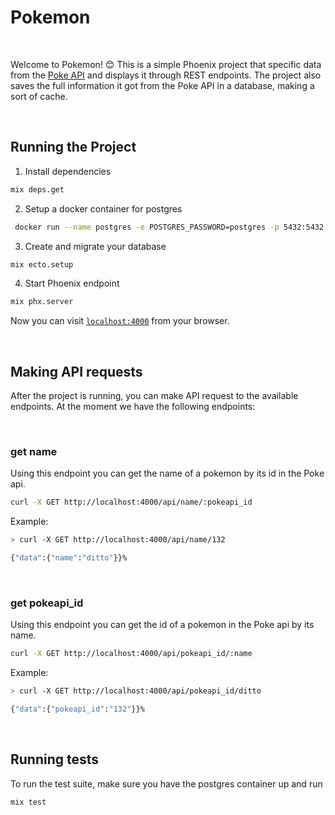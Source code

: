 # Pokemon

&nbsp;

Welcome to Pokemon! 😊 This is a simple Phoenix project that specific data from the [Poke API](<https://pokeapi.co/>) and displays it through REST endpoints. The project also saves the full information it got from the Poke API in a database, making a sort of cache.

&nbsp;

## Running the Project

  1. Install dependencies

  ```bash
  mix deps.get
  ```

  2. Setup a docker container for postgres

  ```bash
   docker run --name postgres -e POSTGRES_PASSWORD=postgres -p 5432:5432 -d postgres
  ```

  3. Create and migrate your database

  ```bash
  mix ecto.setup
  ```

  4. Start Phoenix endpoint

  ```bash
  mix phx.server
  ```

Now you can visit [`localhost:4000`](http://localhost:4000) from your browser.

&nbsp;

## Making API requests

After the project is running, you can make API request to the available endpoints. At the moment we have the following endpoints:

&nbsp;

### get name

Using this endpoint you can get the name of a pokemon by its id in the Poke api.

  ```bash
  curl -X GET http://localhost:4000/api/name/:pokeapi_id
  ```

Example:

  ```bash
  > curl -X GET http://localhost:4000/api/name/132

  {"data":{"name":"ditto"}}%
  ```

&nbsp;

### get pokeapi_id

Using this endpoint you can get the id of a pokemon in the Poke api by its name.

  ```bash
  curl -X GET http://localhost:4000/api/pokeapi_id/:name
  ```

Example:

  ```bash
  > curl -X GET http://localhost:4000/api/pokeapi_id/ditto

 {"data":{"pokeapi_id":"132"}}%
  ```

&nbsp;

## Running tests

To run the test suite, make sure you have the postgres container up and run

  ```bash
  mix test
  ```
